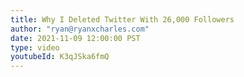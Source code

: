 ```yaml
---
title: Why I Deleted Twitter With 26,000 Followers
author: "ryan@ryanxcharles.com"
date: 2021-11-09 12:00:00 PST
type: video
youtubeId: K3qJSka6fmQ
---
```

